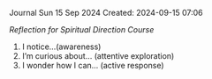 Journal Sun 15 Sep 2024
Created: 2024-09-15 07:06

*Reflection for Spiritual Direction Course*

1. I notice…(awareness) 
2. I’m curious about… (attentive exploration) 
3. I wonder how I can… (active response)

